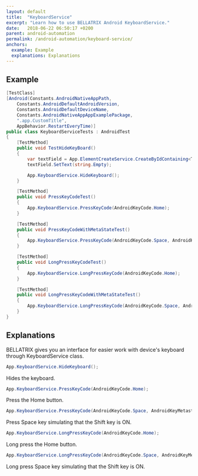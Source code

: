 ```yaml
---
layout: default
title:  "KeyboardService"
excerpt: "Learn how to use BELLATRIX Android KeyboardService."
date:   2018-06-22 06:50:17 +0200
parent: android-automation
permalink: /android-automation/keyboard-service/
anchors:
  example: Example
  explanations: Explanations
---
```

Example
-------
```csharp
[TestClass]
[Android(Constants.AndroidNativeAppPath,
    Constants.AndroidDefaultAndroidVersion,
    Constants.AndroidDefaultDeviceName,
    Constants.AndroidNativeAppAppExamplePackage,
    ".app.CustomTitle",
    AppBehavior.RestartEveryTime)]
public class KeyboardServiceTests : AndroidTest
{
    [TestMethod]
    public void TestHideKeyBoard()
    {
        var textField = App.ElementCreateService.CreateByIdContaining<TextField>("left_text_edit");
        textField.SetText(string.Empty);

        App.KeyboardService.HideKeyboard();
    }

    [TestMethod]
    public void PressKeyCodeTest()
    {
        App.KeyboardService.PressKeyCode(AndroidKeyCode.Home);
    }

    [TestMethod]
    public void PressKeyCodeWithMetaStateTest()
    {
        App.KeyboardService.PressKeyCode(AndroidKeyCode.Space, AndroidKeyMetastate.Meta_Shift_On);
    }

    [TestMethod]
    public void LongPressKeyCodeTest()
    {
        App.KeyboardService.LongPressKeyCode(AndroidKeyCode.Home);
    }

    [TestMethod]
    public void LongPressKeyCodeWithMetaStateTest()
    {
        App.KeyboardService.LongPressKeyCode(AndroidKeyCode.Space, AndroidKeyMetastate.Meta_Shift_On);
    }
}
```

Explanations
------------
BELLATRIX gives you an interface for easier work with device's keyboard through KeyboardService class.
```csharp
App.KeyboardService.HideKeyboard();
```
Hides the keyboard.
```csharp
App.KeyboardService.PressKeyCode(AndroidKeyCode.Home);
```
Press the Home button.
```csharp
App.KeyboardService.PressKeyCode(AndroidKeyCode.Space, AndroidKeyMetastate.Meta_Shift_On);
```
Press Space key simulating that the Shift key is ON.
```csharp
App.KeyboardService.LongPressKeyCode(AndroidKeyCode.Home);
```
Long press the Home button.
```csharp
App.KeyboardService.LongPressKeyCode(AndroidKeyCode.Space, AndroidKeyMetastate.Meta_Shift_On);
```
Long press Space key simulating that the Shift key is ON.